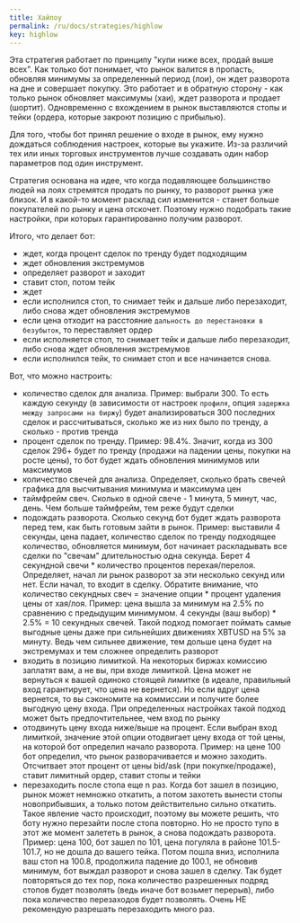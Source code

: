 ```yaml
---
title: Хайлоу
permalink: /ru/docs/strategies/highlow
key: highlow
---
```


Эта стратегия работает по принципу "купи ниже всех, продай выше всех". Как только бот понимает, 
что рынок валится в пропасть, обновляя минимумы за определенный период (лои), 
он ждет разворота на дне и совершает покупку. Это работает и в обратную сторону - как только рынок 
обновляет максимумы (хаи), ждет разворота и продает (шортит). Одновременно с вхождением в рынок 
выставляются стопы и тейки (ордера, которые закроют позицию с прибылью).

Для того, чтобы бот принял решение о входе в рынок, ему нужно дождаться соблюдения настроек, 
которые вы укажите. Из-за различий тех или иных торговых инструментов лучше создавать один набор 
параметров под один инструмент.

Стратегия основана на идее, что когда подавляющее большинство людей на лоях стремятся продать по рынку, 
то разворот рынка уже близок. И в какой-то момент расклад сил изменится - станет больше покупателей 
по рынку и цена отскочет. Поэтому нужно подобрать такие настройки, при которых гарантированно получим 
разворот.

Итого, что делает бот:
- ждет, когда процент сделок по тренду будет подходящим
- ждет обновления экстремумов
- определяет разворот и заходит
- ставит стоп, потом тейк
- ждет
- если исполнился стоп, то снимает тейк и дальше либо перезаходит, либо снова ждет обновления 
экстремумов
- если цена отходит на расстояние `дальность до перестановки в безубыток`, то переставляет ордер
- если исполняется стоп, то снимает тейк и дальше либо перезаходит, либо снова ждет обновления экстремумов
- если исполнился тейк, то снимает стоп и все начинается снова.

Вот, что можно настроить:
- количество сделок для анализа. Пример: выбрали 300. То есть каждую секунду (в зависимости от 
настроек `профиля`, опция `задержка между запросами на биржу`) будет анализироваться 300 последних 
сделок и рассчитываться, сколько же из них было по тренду, а сколько - против тренда
- процент сделок по тренду. Пример: 98.4%. Значит, когда из 300 сделок 296+ будет по тренду 
(продажи на падении цены, покупки на росте цены), то бот будет ждать обновления минимумов или максимумов
- количество свечей для анализа. Определяет, сколько брать свечей графика для высчитывания минимума и 
максимума цен
- таймфрейм свеч. Сколько в одной свече - 1 минута, 5 минут, час, день. Чем больше таймфрейм, 
тем реже будут сделки
- подождать разворота. Сколько секунд бот будет ждать разворота перед тем, как быть готовым зайти в рынок. 
Пример: выставили 4 секунды, цена падает, количество сделок по тренду подходящее количество, 
обновляется минимум, бот начинает раскладывать все сделки по "свечам" длительностью одна секунда. 
Берет 4 секундной свечи * количество процентов перехая/перелоя. Определяет, начал ли рынок разворот 
за эти несколько секунд или нет. Если начал, то входит в сделку. Обратите внимание, что 
количество секундных свеч = значение опции * процент удаления цены от хая/лоя. 
Пример: цена вышла за минимум на 2.5% по сравнению с предыдущим минимумом. 
4 секунды (ваш выбор) * 2.5% = 10 секундных свечей. Такой подход помогает поймать самые 
выгодные цены даже при сильнейших движениях XBTUSD на 5% за минуту. Ведь чем сильнее движение, 
тем дольше цена будет на экстремумах и тем сложнее определить разворот
- входить в позицию лимиткой. На некоторых биржах комиссию заплатят вам, а не вы, при входе 
лимиткой. Цена может не вернуться к вашей одиноко стоящей лимитке (в идеале, правильный вход гарантирует, 
что цена не вернется). Но если вдруг цена вернется, то вы сэкономите на коммиссии и получите более 
выгодную цену входа. При определенных настройках такой подход может быть предпочтительнее, чем вход по 
рынку
- отодвинуть цену входа ниже/выше на процент. Если выбран вход лимиткой, значение этой опции 
отодвигает цену входа от той цены, на которой бот определил начало разворота. Пример: на цене 100 
бот определил, что рынок разворачивается и можно заходить. Отсчитвает этот процент от цены bid/ask 
(при покупке/продаже), ставит лимитный ордер, ставит стопы и тейки
- перезаходить после стопа еще n раз. Когда бот зашел в позицию, рынок может немножко откатить, 
а потом захотеть вынести стопы новоприбывших, а только потом действительно сильно откатить. 
Такое явление часто происходит, поэтому вы можете решить, что боту нужно перезайти после стопа повторно. 
Но не просто тупо в этот же момент залететь в рынок, а снова подождать разворота. Пример: цена 100, 
бот зашел по 101, цена погуляла в районе 101.5-101.7, но не дошла до вашего тейка. Потом пошла вниз, 
исполнила ваш стоп на 100.8, продолжила падение до 100.1, не обновив минимум, бот выждал разворот и 
снова зашел в сделку. Так будет повторяться до тех пор, пока количество разрешенных подряд стопов 
будет позволять (ведь иначе бот возьмет перерыв), либо пока количество перезаходов будет позволять. 
Очень НЕ рекомендую разрешать перезаходить много раз.